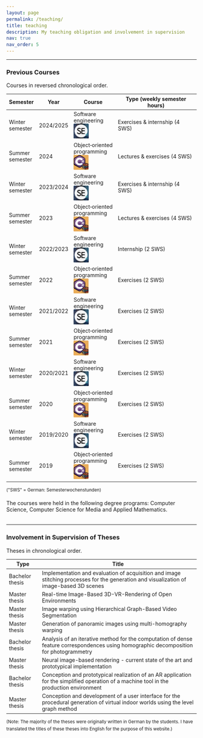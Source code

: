 ```yaml
---
layout: page
permalink: /teaching/
title: teaching
description: My teaching obligation and involvement in supervision
nav: true
nav_order: 5
---
```


***

### **Previous Courses**
Courses in reversed chronological order.

<div class="table-responsive">
<table class="table">
  <thead class="thead-light">
    <tr>
      <th scope="col">Semester</th>
      <th scope="col">Year</th>
      <th scope="col">Course</th>
      <th scope="col">Type (weekly semester hours)</th>
    </tr>
  </thead>
  <tbody>
    <tr>
      <td>Winter<br>semester</td>
      <td>2024/2025</td>
      <td>
        <div class="row">
            <div class="col-8">
            Software<br>engineering
            </div>
            <div class="col">
            <img src="/assets/img/teaching/se.png" width="40px">
            </div>
        </div>
        </td>
      <td>Exercises & internship (4 SWS)</td>
    </tr>
    <tr>
      <td>Summer<br>semester</td>
      <td>2024</td>
      <td>
        <div class="row">
            <div class="col-8">
            Object&#8209;oriented<br>programming
            </div>
            <div class="col">
            <img src="/assets/img/teaching/csharp.png" width="40px">
            </div>
        </div>
        </td>
      <td>Lectures & exercises (4 SWS)</td>
    </tr>
    <tr>
      <td>Winter<br>semester</td>
      <td>2023/2024</td>
      <td>
        <div class="row">
            <div class="col-8">
            Software<br>engineering
            </div>
            <div class="col">
            <img src="/assets/img/teaching/se.png" width="40px">
            </div>
        </div>
        </td>
      <td>Exercises & internship (4 SWS)</td>
    </tr>
    <tr>
      <td>Summer<br>semester</td>
      <td>2023</td>
      <td>
        <div class="row">
            <div class="col-8">
            Object&#8209;oriented<br>programming
            </div>
            <div class="col">
            <img src="/assets/img/teaching/csharp.png" width="40px">
            </div>
        </div>
        </td>
      <td>Lectures & exercises (4 SWS)</td>
    </tr>
    <tr>
      <td>Winter<br>semester</td>
      <td>2022/2023</td>
      <td>
        <div class="row">
            <div class="col-8">
            Software<br>engineering
            </div>
            <div class="col">
            <img src="/assets/img/teaching/se.png" width="40px">
            </div>
        </div>
        </td>
      <td>Internship (2 SWS)</td>
    </tr>
    <tr>
      <td>Summer<br>semester</td>
      <td>2022</td>
      <td>
        <div class="row">
            <div class="col-8">
            Object&#8209;oriented<br>programming
            </div>
            <div class="col">
            <img src="/assets/img/teaching/csharp.png" width="40px">
            </div>
        </div>
        </td>
      <td>Exercises (2 SWS)</td>
    </tr>
    <tr>
      <td>Winter<br>semester</td>
      <td>2021/2022</td>
      <td>
        <div class="row">
            <div class="col-8">
            Software<br>engineering
            </div>
            <div class="col">
            <img src="/assets/img/teaching/se.png" width="40px">
            </div>
        </div>
        </td>
      <td>Exercises (2 SWS)</td>
    </tr>
    <tr>
      <td>Summer<br>semester</td>
      <td>2021</td>
      <td>
        <div class="row">
            <div class="col-8">
            Object&#8209;oriented<br>programming
            </div>
            <div class="col">
            <img src="/assets/img/teaching/csharp.png" width="40px">
            </div>
        </div>
        </td>
      <td>Exercises (2 SWS)</td>
    </tr>
    <tr>
      <td>Winter<br>semester</td>
      <td>2020/2021</td>
      <td>
        <div class="row">
            <div class="col-8">
            Software<br>engineering
            </div>
            <div class="col">
            <img src="/assets/img/teaching/se.png" width="40px">
            </div>
        </div>
        </td>
      <td>Exercises (2 SWS)</td>
    </tr>
    <tr>
      <td>Summer<br>semester</td>
      <td>2020</td>
      <td>
        <div class="row">
            <div class="col-8">
            Object&#8209;oriented<br>programming
            </div>
            <div class="col">
            <img src="/assets/img/teaching/csharp.png" width="40px">
            </div>
        </div>
        </td>
      <td>Exercises (2 SWS)</td>
    </tr>
    <tr>
      <td>Winter<br>semester</td>
      <td>2019/2020</td>
      <td>
        <div class="row">
            <div class="col-8">
            Software<br>engineering
            </div>
            <div class="col">
            <img src="/assets/img/teaching/se.png" width="40px">
            </div>
        </div>
        </td>
      <td>Exercises (2 SWS)</td>
    </tr>
    <tr>
      <td>Summer<br>semester</td>
      <td>2019</td>
      <td>
        <div class="row">
            <div class="col-8">
            Object&#8209;oriented<br>programming
            </div>
            <div class="col">
            <img src="/assets/img/teaching/csharp.png" width="40px">
            </div>
        </div>
        </td>
      <td>Exercises (2 SWS)</td>
    </tr>
  </tbody>
</table>
</div>

<sup>("SWS" = German: Semesterwochenstunden)</sup>

The courses were held in the following degree programs: Computer Science, Computer Science for Media and Applied Mathematics.
<br/><br/>

***

### **Involvement in Supervision of Theses**
Theses in chronological order.

<table class="table">
  <thead class="thead-light">
    <tr>
      <th scope="col">Type</th>
      <th scope="col">Title</th>
    </tr>
  </thead>
  <tbody>
    <tr>
      <td>Bachelor thesis</td>
      <td>Implementation and evaluation of acquisition and image stitching processes for the generation and visualization of image-based 3D scenes</td>
    </tr>
    <tr>
      <td>Master thesis</td>
      <td>Real-time Image-Based 3D-VR-Rendering of Open Environments</td>
    </tr>
    <tr>
      <td>Master thesis</td>
      <td>Image warping using Hierarchical Graph-Based Video Segmentation</td>
    </tr>
    <tr>
      <td>Master thesis</td>
      <td>Generation of panoramic images using multi-homography warping</td>
    </tr>
    <tr>
      <td>Bachelor thesis</td>
      <td>Analysis of an iterative method for the computation of dense feature correspondences using homographic decomposition for photogrammetry</td>
    </tr>
    <tr>
      <td>Master thesis</td>
      <td>Neural image-based rendering - current state of the art and prototypical implementation</td>
    </tr>
    <tr>
      <td>Bachelor thesis</td>
      <td>Conception and prototypical realization of an AR application for the simplified operation of a machine tool in the production environment</td>
    </tr>
    <tr>
      <td>Master thesis</td>
      <td>Conception and development of a user interface for the procedural generation of virtual indoor worlds using the level graph method</td>
    </tr>
  </tbody>
</table>

<sup>(Note: The majority of the theses were originally written in German by the students. I have translated the titles of these theses into English for the purpose of this website.)</sup>

